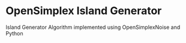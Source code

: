 # OpenSimplex Island Generator
 Island Generator Algorithm implemented using OpenSimplexNoise and Python
